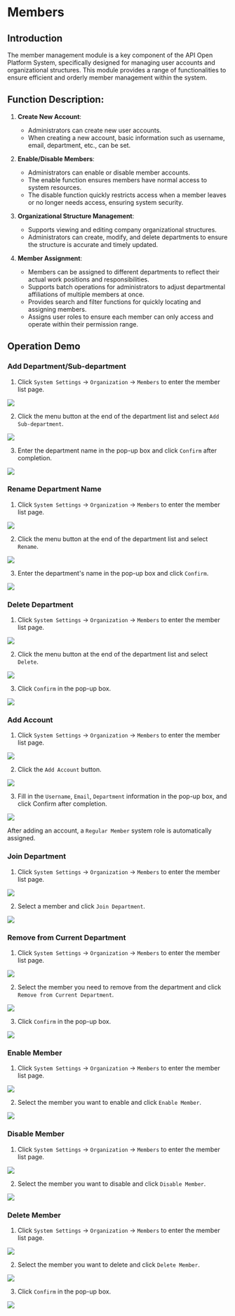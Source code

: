# Members

## Introduction
The member management module is a key component of the API Open Platform System, specifically designed for managing user accounts and organizational structures. This module provides a range of functionalities to ensure efficient and orderly member management within the system.

## Function Description:

1. **Create New Account**:
   - Administrators can create new user accounts.
   - When creating a new account, basic information such as username, email, department, etc., can be set.
   
2. **Enable/Disable Members**:
   - Administrators can enable or disable member accounts.
   - The enable function ensures members have normal access to system resources.
   - The disable function quickly restricts access when a member leaves or no longer needs access, ensuring system security.
   
3. **Organizational Structure Management**:
   - Supports viewing and editing company organizational structures.
   - Administrators can create, modify, and delete departments to ensure the structure is accurate and timely updated.
   
4. **Member Assignment**:
   - Members can be assigned to different departments to reflect their actual work positions and responsibilities.
   - Supports batch operations for administrators to adjust departmental affiliations of multiple members at once.
   - Provides search and filter functions for quickly locating and assigning members.
   - Assigns user roles to ensure each member can only access and operate within their permission range.

## Operation Demo

### Add Department/Sub-department

1. Click `System Settings` -> `Organization` -> `Members` to enter the member list page.

![](images/2024-08-13/eec17e1266b77a98539fb4dcf9543412aecfc82a0cd620c8303a72adf90a3e6c.png)  

2. Click the menu button at the end of the department list and select `Add Sub-department`.

![](images/2024-08-13/243220d0f84b591f812174e321d6b55b01b05586bd2b3f5741c657e058e7c7d2.png)  

3. Enter the department name in the pop-up box and click `Confirm` after completion.

![](images/2024-08-13/54ce485d8f42bb33123c3f88309278f878b17280c00e83e3ecd797dff138b88f.png)  

### Rename Department Name

1. Click `System Settings` -> `Organization` -> `Members` to enter the member list page.

![](images/2024-08-13/f7a0ce61e479678afe9da926c524e3f43edd41e808df7bf80f723ac62908e820.png)  

2. Click the menu button at the end of the department list and select `Rename`.

![](images/2024-08-13/fa6462b2356591bab2f7fe949c031a2fc9f1d71184435dfe1632684e9b5e84c1.png)  

3. Enter the department's name in the pop-up box and click `Confirm`.

![](images/2024-08-13/1154e37541f34f1f5732a317a77cb68e959ca52677a47c8366065f13075e2f65.png)  

### Delete Department

1. Click `System Settings` -> `Organization` -> `Members` to enter the member list page.

![](images/2024-08-13/f7a0ce61e479678afe9da926c524e3f43edd41e808df7bf80f723ac62908e820.png)  

2. Click the menu button at the end of the department list and select `Delete`.

![](images/2024-08-13/a6ddd76f5882ed15c422f045bc2de9cd13a405419d29fa93ec0b68c038e7a10a.png)  

3. Click `Confirm` in the pop-up box.

![](images/2024-08-13/ab77bb8482cf600e7044d9479540535a0268395a3eeb7ae7fa942e5b99891ec2.png)  

### Add Account

1. Click `System Settings` -> `Organization` -> `Members` to enter the member list page.

![](images/2024-08-13/eec17e1266b77a98539fb4dcf9543412aecfc82a0cd620c8303a72adf90a3e6c.png)  

2. Click the `Add Account` button.

![](images/2024-08-13/40150f00ba44487b2693283055afcef92a31ffebdb72d492a295a1d04939f2cf.png)  

3. Fill in the `Username`, `Email`, `Department` information in the pop-up box, and click Confirm after completion.

![](images/2024-08-13/fe2eac0f6b4042d991640ffb2de3ea85a6e9824a3ab26ade5ceffd453f8f283a.png)  

After adding an account, a `Regular Member` system role is automatically assigned.

### Join Department

1. Click `System Settings` -> `Organization` -> `Members` to enter the member list page.

![](images/2024-08-13/f7a0ce61e479678afe9da926c524e3f43edd41e808df7bf80f723ac62908e820.png)  

2. Select a member and click `Join Department`.

![](images/2024-08-13/295098738b61594d1cade3bd7e86377dd9bd08df7d3023393288d049721be5d5.png)  

### Remove from Current Department

1. Click `System Settings` -> `Organization` -> `Members` to enter the member list page.

![](images/2024-08-13/f7a0ce61e479678afe9da926c524e3f43edd41e808df7bf80f723ac62908e820.png)  

2. Select the member you need to remove from the department and click `Remove from Current Department`.

![](images/2024-08-13/7b3ded3a4a74de6830baf0342a03ea3a9f1976189b1af09cd444acca9d4138e7.png)  

3. Click `Confirm` in the pop-up box.

![](images/2024-08-13/a465eefb8347419e929a0990c8e5884e7085566042d745af362dfc6d4380b064.png)  

### Enable Member

1. Click `System Settings` -> `Organization` -> `Members` to enter the member list page.

![](images/2024-08-13/cee31761b258edc626a08fb7056c0e4e36273be6a4d1b66f04b231ce3c834b45.png)  

2. Select the member you want to enable and click `Enable Member`.

![](images/2024-08-13/47df985689e7fed2f6ac1d21cf726f6cad0b68d39de6dcbc4b43ca561243089c.png)  

### Disable Member

1. Click `System Settings` -> `Organization` -> `Members` to enter the member list page.

![](images/2024-08-13/3be75ab74d57c5cbbb6e4b44b7556bbadd05ac7cdf8e7845c4416a42cf2bf34b.png)  

2. Select the member you want to disable and click `Disable Member`.

![](images/2024-08-13/1acad9c721e6d91b22e3a25610a8aa297f01627c986980e2f03cddf22673d646.png)  

### Delete Member

1. Click `System Settings` -> `Organization` -> `Members` to enter the member list page.

![](images/2024-08-13/3be75ab74d57c5cbbb6e4b44b7556bbadd05ac7cdf8e7845c4416a42cf2bf34b.png)  

2. Select the member you want to delete and click `Delete Member`.

![](images/2024-08-13/dd7e3637bfe8c3e931716a90ec83e020120a0e5f501c46e4412ad05c297e9fff.png)  

3. Click `Confirm` in the pop-up box.

![](images/2024-08-13/1eb4f664fe03c8442c6548a2a22079fdcfe5db5dc480dde3c810ebdd0a2751e9.png)  